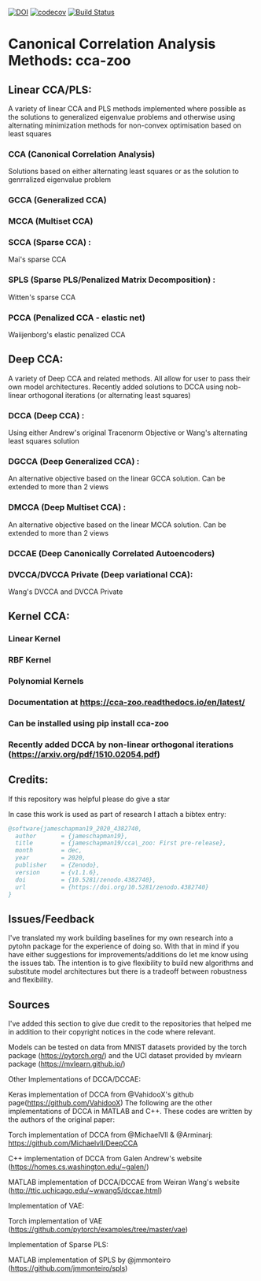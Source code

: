 [![DOI](https://zenodo.org/badge/303801602.svg)](https://zenodo.org/badge/latestdoi/303801602)
[![codecov](https://codecov.io/gh/jameschapman19/cca_zoo/branch/master/graph/badge.svg?token=JHG9VUB0L8)](https://codecov.io/gh/jameschapman19/cca_zoo)
[![Build Status](https://www.travis-ci.com/jameschapman19/cca_zoo.svg?branch=master)](https://www.travis-ci.com/jameschapman19/cca_zoo)

# Canonical Correlation Analysis Methods: cca-zoo
## Linear CCA/PLS:
A variety of linear CCA and PLS methods implemented where possible as the solutions to generalized eigenvalue problems and otherwise using alternating minimization methods for non-convex optimisation based on least squares
### CCA (Canonical Correlation Analysis)
Solutions based on either alternating least squares or as the solution to genrralized eigenvalue problem
### GCCA (Generalized CCA)  
### MCCA (Multiset CCA)
### SCCA (Sparse CCA) :
Mai's sparse CCA
### SPLS (Sparse PLS/Penalized Matrix Decomposition)  :
Witten's sparse CCA
### PCCA (Penalized CCA - elastic net)
Waiijenborg's elastic penalized CCA
## Deep CCA:
A variety of Deep CCA and related methods. All allow for user to pass their own model architectures. Recently added solutions to DCCA using nob-linear orthogonal iterations (or alternating least squares)
### DCCA (Deep CCA) : 
Using either Andrew's original Tracenorm Objective or Wang's alternating least squares solution
### DGCCA (Deep Generalized CCA)  :
An alternative objective based on the linear GCCA solution. Can be extended to more than 2 views
### DMCCA (Deep Multiset CCA) :
An alternative objective based on the linear MCCA solution. Can be extended to more than 2 views
### DCCAE (Deep Canonically Correlated Autoencoders)
### DVCCA/DVCCA Private (Deep variational CCA):
Wang's DVCCA and DVCCA Private
## Kernel CCA:
### Linear Kernel  
### RBF Kernel  
### Polynomial Kernels  


### Documentation at https://cca-zoo.readthedocs.io/en/latest/
### Can be installed using pip install cca-zoo
### Recently added DCCA by non-linear orthogonal iterations (https://arxiv.org/pdf/1510.02054.pdf)
  
## Credits:
If this repository was helpful please do give a star

In case this work is used as part of research I attach a bibtex entry:

```bibtex
@software{jameschapman19_2020_4382740,  
  author       = {jameschapman19},  
  title        = {jameschapman19/cca\_zoo: First pre-release},  
  month        = dec,  
  year         = 2020,  
  publisher    = {Zenodo},  
  version      = {v1.1.6},  
  doi          = {10.5281/zenodo.4382740},  
  url          = {https://doi.org/10.5281/zenodo.4382740}  
}
```

## Issues/Feedback
I've translated my work building baselines for my own research into a pytohn package for the experience of doing so. 
With that in mind if you have either suggestions for improvements/additions do let me know using the issues tab.
The intention is to give flexibility to build new algorithms and substitute model architectures but there is a tradeoff between robustness and flexibility.

## Sources
I've added this section to give due credit to the repositories that helped me in addition to their copyright notices in the code where relevant.

Models can be tested on data from MNIST datasets provided by the torch package (https://pytorch.org/) and the UCI dataset provided by mvlearn package (https://mvlearn.github.io/)

Other Implementations of DCCA/DCCAE:

Keras implementation of DCCA from @VahidooX's github page(https://github.com/VahidooX)
The following are the other implementations of DCCA in MATLAB and C++. These codes are written by the authors of the original paper:

Torch implementation of DCCA from @MichaelVll & @Arminarj: https://github.com/Michaelvll/DeepCCA

C++ implementation of DCCA from Galen Andrew's website (https://homes.cs.washington.edu/~galen/)

MATLAB implementation of DCCA/DCCAE from Weiran Wang's website (http://ttic.uchicago.edu/~wwang5/dccae.html)

Implementation of VAE:

Torch implementation of VAE (https://github.com/pytorch/examples/tree/master/vae)

Implementation of Sparse PLS:

MATLAB implementation of SPLS by @jmmonteiro (https://github.com/jmmonteiro/spls)
